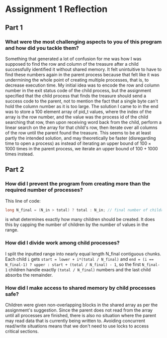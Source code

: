 # Assignment 1 Reflection

## Part 1

### What were the most challenging aspects to you of this program and how did you tackle them?

Something that generated a lot of confusion for me was how I was supposed to find the row and column of the treasure after a child successfully identified it without shared memory. It felt unintuitive to have to find these numbers again in the parent process because that felt like it was undermining the whole point of creating multiple processes, that is, to decrease execution time. My initial idea was to encode the row and column number in the exit status code of the child process, but the assignment specified that the child process that finds the treasure should send a success code to the parent, not to mention the fact that a single byte can't hold the column number as it is too large. The solution I came to in the end was to store a 100 element array of pid_t values, where the index of the array is the row number, and the value was the process id of the child searching that row, then upon receiving word back from the child, perform a linear search on the array for that child's row, then iterate over all columns of the row until the parent found the treasure. This seems to be at least partly the intended solution, and may theoretically be faster (disregarding time to open a process) as instead of iterating an upper bound of $100 \times 1000$ times in the parent process, we iterate an upper bound of $100 + 1000$ times instead.

## Part 2

### How did I prevent the program from creating more than the required number of processes?

This line of code:
```c
long N_final = (N_in > total) ? total : N_in; // final number of children
```
is what determines exactly how many children should be created. It does this by capping the number of children by the number of values in the range.

### How did I divide work among child processes?

I split the inputted range into nearly equal length N_final contiguous chunks. Each child `i` gets `start = lower + i*(total / N_final)` and `end = (i == N_final-1) ? upper : start + (total / N_final) - 1`, so the first `N_final-1` children handle exactly `(total / N_final)` numbers and the last child absorbs the remainder.

### How did I make access to shared memory by child processes safe?

Children were given non-overlapping blocks in the shared array as per the assignment's suggestion. Since the parent does not read from the array until all processes are finished, there is also no situation where the parent may read data that is currently being written to. Avoiding concurrent read/write situations means that we don't need to use locks to access critical sections.
